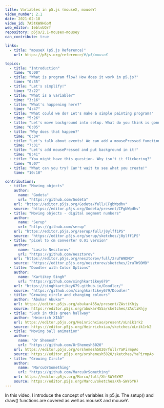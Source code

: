 ```yaml
---
title: Variables in p5.js (mouseX, mouseY)
video_number: 2.1
date: 2021-02-18
video_id: 7A5tKW9HGoM
web_editor: IeblvUQrf
repository: p5js/2.1-mousex-mousey
can_contribute: true

links:
  - title: "mouseX (p5.js Reference)"
    url: https://p5js.org/reference/#/p5/mouseX

topics:
  - title: "Introduction"
    time: "0:00"
  - title: "What is program flow? How does it work in p5.js?"
    time: "0:35"
  - title: "Let's simplify!"
    time: "2:22"
  - title: "What is a variable?"
    time: "3:16"
  - title: "What's happening here?"
    time: "4:47"
  - title: "What could we do? Let's make a simple painting program!"
    time: "5:26"
  - title: "Let's move background into setup. What do you think is gonna happen?"
    time: "6:05"
  - title: "Why does that happen?"
    time: "6:34"
  - title: "Let's talk about events! We can add a mousePressed function."
    time: "7:31"
  - title: "Let's add mousePressed and put background in it!"
    time: "8:41"
  - title: "You might have this question. Why isn't it flickering?"
    time: "9:07"
  - title: "What can you try? Can't wait to see what you create!"
    time: "10:10"

contributions:
  - title: "Moving objects"
    author:
      name: "Godeta"
      url: "https://github.com/Godeta"
    url: "https://editor.p5js.org/Godeta/full/CFgbWpdhv"
    source: "https://editor.p5js.org/Godeta/present/CFgbWpdhv"
  - title: "Moving objects - digital segment numbers"
    author:
      name: "Serup"
      url: "https://github.com/serup"
    url: "https://editor.p5js.org/serup/full/j0ylff1PS"
    source: "https://editor.p5js.org/serup/sketches/j0ylff1PS"
  - title: "pixel to cm converter 0.01 version"
    author:
      name: "Laszlo Nesztorov"
      url: "https://github.com/nesztorov"
    url: "https://editor.p5js.org/nesztorov/full/2ruTW9DMD"
    source: "https://editor.p5js.org/nesztorov/sketches/2ruTW9DMD"
  - title: "Doodler with Color Options"
    author:
      name: "Kartikey Singh"
      url: "https://github.com/singhkartikey679"
    url: "https://singhkartikey679.github.io/Doodler/"
    source: "https://github.com/singhkartikey679/Doodler"
  - title: "Growing circle and changing colours"
    author: "Abukar Abukar"
    url: https://editor.p5js.org/abukar455a/present/ZAstiKhjy
    source: https://editor.p5js.org/abukar455a/sketches/ZAstiKhjy
  - title: "Suck in this green hallway"
    author: "Heinrich XIAO"
    url: https://editor.p5js.org/Heinrichxiao/present/xLnik1rk2
    source: https://editor.p5js.org/Heinrichxiao/sketches/xLnik1rk2
  - title: "Moving ball animation"
    author:
      name: "Or Shemesh"
      url: "https://github.com/OrShemesh5020"
    url: https://editor.p5js.org/orshemesh5020/full/YaPirmpAo
    source: https://editor.p5js.org/orshemesh5020/sketches/YaPirmpAo
  - title: "Growing Circle"
    author:
      name: "MarcuOrSomething"
      url: "https://github.com/MarcuOrSomething"
    url: https://editor.p5js.org/Marcu/full/Xh-SWY6YH7
    source: https://editor.p5js.org/Marcu/sketches/Xh-SWY6YH7
---
```


In this video, I introduce the concept of variables in p5.js. The setup() and draw() functions are covered as well as mouseX and mouseY.
